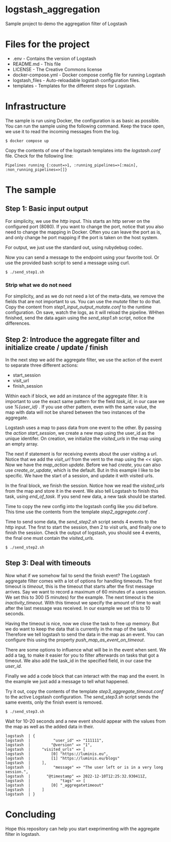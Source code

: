 # logstash_aggregation
Sample project to demo the aggregation filter of Logstash

# Files for the project
* .env - Contains the version of Logstash
* README.md - This file
* LICENSE - The Creative Commons license
* docker-compose.yml - Docker compose config file for running Logstash
* logstash_files - Auto-reloadable logstash configuration files.
* templates - Templates for the different steps for Logstash.

# Infrastructure
The sample is run using Docker, the configuration is as basic as possible. You can run the sample using the following command. Keep the trace open, we use it to read the incoming messages from the log.

```
$ docker compose up
```

Copy the contents of one of the logstash templates into the _logstash.conf_ file. Check for the following line:

```
Pipelines running {:count=>1, :running_pipelines=>[:main], :non_running_pipelines=>[]}
```

# The sample

## Step 1: Basic input output
For simplicity, we use the _http_ input. This starts an http server on the configured port (8080). If you want to change the port, notice that you also need to change the mapping in Docker. Often you can leave the port as is, and only change he port mapping if the port is taken on the host system.

For output, we just use the standard out, using rubydebug codec.

Now you can send a message to the endpoint using your favorite tool. Or use the provided bash script to send a message using curl.

```
$ ./send_step1.sh
```

### Strip what we do not need
For simplicity, and as we do not need a lot of the meta-data, we remove the fields that are not important to us. You can use the _mutate_ filter to do that. Copy the content from _step1_input_output_mutate.conf_ to the runtime configuration. On save, watch the logs, as it will reload the pipeline. WHhen finished, send the data again using the _send_step1.sh_ script, notice the differences.

## Step 2: Introduce the aggregate filter and initialize create / update / finish
In the next step we add the aggregate filter, we use the action of the event to separate three different actions:
* start_session
* visit_url
* finish_session

Within each if block, we add an instance of the aggregate filter. It is important to use the exact same pattern for the field _task_id_, in our case we use _%{user_id}_ . If you use other pattern, even with the same value, the map with data will not be shared between the two instances of the aggregate.

Logstash uses a map to pass data from one event to the other. By passing the _action_ _start_session_, we create a new map using the user_id as the unique identifer. On creation, we initialize the _visited_urls_ in the map using an empty array.

The next if statement is for receiving events about the user visiting a url. Notice that we add the _visit_url_ from the vent to the map using the _<<_ sign. Now we have the _map_action_ _update_. Before we had _create_, you can also use _create_or_update_, which is the default. But in this example I like to be specific. We have the start of a session, and update it with visited urls.

In the final block, we finish the session. Notice how we read the _visited_urls_ from the map and store it in the event. We also tell Logstash to finish this task, using _end_of_task_. If you send new data, a new task should be started.

Time to copy the new config into the logstash config like you did before. This time use the contents from the template _step2_aggregate.conf_ .

Time to send some data, the _send_step2.sh_ script sends 4 events to the http input. The first to start the session, then 2 to visit urls, and finally one to finish the session. Check the output of logstash, you should see 4 events, the final one must contain the _visited_urls_.

```
$ ./send_step2.sh
```

## Step 3: Deal with timeouts
Now what if we somehow fail to send the finish event? The Logstash aggregate filter comes with a lot of options for handling timeouts. The first timeout is _timeout_, this is the timeout that starts after the first message arrives. Say we want to record a maximum of 60 minutes of a users session. We set this to 300 (5 minutes) for the example. The next timeout is the _inactivity_timeout_. With this timeout we specify the amount of time to wait after the last message was received. In our example we set this to 10 seconds.

Having the timeout is nice, now we close the task to free up memory. But we do want to keep the data that is currently in the map of the task. Therefore we tell logstash to send the data in the map as an event. You can configure this using the property _push_map_as_event_on_timeout_. 

There are some options to influence what will be in the event when sent. We add a tag, to make it easier for you to filter afterwards on tasks that got a timeout. We also add the task_id in the specified field, in our case the _user_id_.

Finally we add a code block that can interact with the map and the event. In the example we just add a message to tell what happened.

Try it out, copy the contents of the template _step3_aggregate_timeout.conf_ to the active Logstash configuration. The _send_step3.sh_ script sends the same events, only the finish event is removed.

```
$ ./send_step3.sh
```

Wait for 10-20 seconds and a new event should appear with the values from the map as well as the added data in their.

```
logstash  | {
logstash  |          "user_id" => "111111",
logstash  |         "@version" => "1",
logstash  |     "visited_urls" => [
logstash  |         [0] "https://luminis.eu",
logstash  |         [1] "https://luminis.eu/blogs"
logstash  |     ],
logstash  |          "message" => "The user left or is in a very long session.",
logstash  |       "@timestamp" => 2022-12-10T12:25:32.930411Z,
logstash  |             "tags" => [
logstash  |         [0] "_aggregatetimeout"
logstash  |     ]
logstash  | }
```

# Concluding
Hope this repository can help you start exeprimenting with the aggregate filter in logstash.
